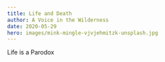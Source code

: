 ```yaml
---
title: Life and Death
author: A Voice in the Wilderness
date: 2020-05-29
hero: images/mink-mingle-vjvjehmitzk-unsplash.jpg
---
```

Life is a Parodox